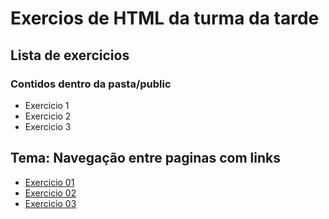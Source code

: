 # Exercios de HTML da turma da tarde 


## Lista de exercicios 

### Contidos dentro da pasta/public

- Exercicio 1
- Exercicio 2
- Exercicio 3 


## Tema: Navegação entre paginas com links 

- [Exercicio 01](./public/exercicio04.html)
- [Exercicio 02](./public/exercicio05.html)
- [Exercicio 03](./public/exercicio06.html)